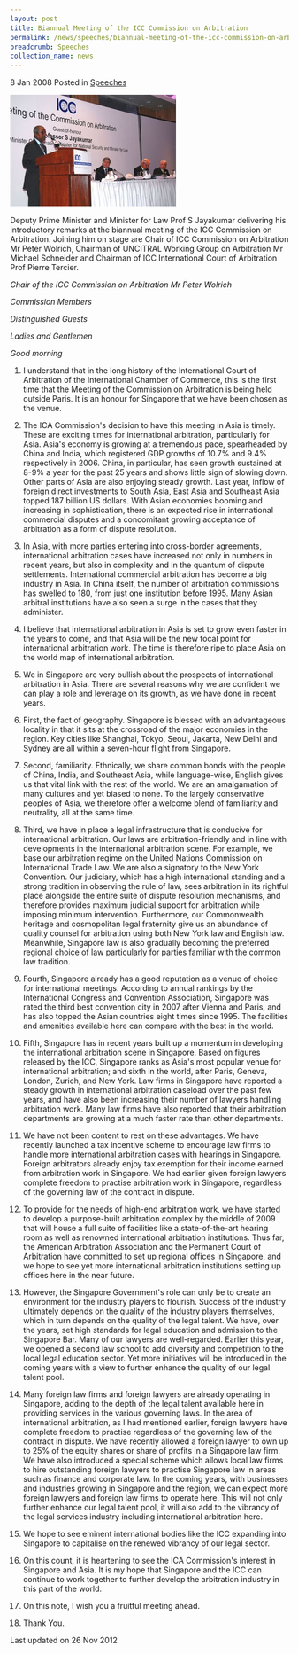 ```yaml
---
layout: post
title: Biannual Meeting of the ICC Commission on Arbitration
permalink: /news/speeches/biannual-meeting-of-the-icc-commission-on-arbitration
breadcrumb: Speeches
collection_name: news
---
```


8 Jan 2008 Posted in [Speeches](/news/speeches)

![biannual-meeting-of-the-icc](/images/news/speeches/1399988690780.jpg)

Deputy Prime Minister and Minister for Law Prof S Jayakumar delivering his introductory remarks at the biannual meeting of the ICC Commission on Arbitration. Joining him on stage are Chair of ICC Commission on Arbitration Mr Peter Wolrich, Chairman of UNCITRAL Working Group on Arbitration Mr Michael Schneider and Chairman of ICC International Court of Arbitration Prof Pierre Tercier. 

*Chair of the ICC Commission on Arbitration Mr Peter Wolrich*

*Commission Members*

*Distinguished Guests*

*Ladies and Gentlemen*

*Good morning*


1. I understand that in the long history of the International Court of Arbitration of the International Chamber of Commerce, this is the first time that the Meeting of the Commission on Arbitration is being held outside Paris. It is an honour for Singapore that we have been chosen as the venue.

2. The ICA Commission's decision to have this meeting in Asia is timely. These are exciting times for international arbitration, particularly for Asia. Asia's economy is growing at a tremendous pace, spearheaded by China and India, which registered GDP growths of 10.7% and 9.4% respectively in 2006. China, in particular, has seen growth sustained at 8-9% a year for the past 25 years and shows little sign of slowing down. Other parts of Asia are also enjoying steady growth. Last year, inflow of foreign direct investments to South Asia, East Asia and Southeast Asia topped 187 billion US dollars. With Asian economies booming and increasing in sophistication, there is an expected rise in international commercial disputes and a concomitant growing acceptance of arbitration as a form of dispute resolution.

3. In Asia, with more parties entering into cross-border agreements, international arbitration cases have increased not only in numbers in recent years, but also in complexity and in the quantum of dispute settlements. International commercial arbitration has become a big industry in Asia. In China itself, the number of arbitration commissions has swelled to 180, from just one institution before 1995. Many Asian arbitral institutions have also seen a surge in the cases that they administer. 

4. I believe that international arbitration in Asia is set to grow even faster in the years to come, and that Asia will be the new focal point for international arbitration work. The time is therefore ripe to place Asia on the world map of international arbitration. 

5. We in Singapore are very bullish about the prospects of international arbitration in Asia. There are several reasons why we are confident we can play a role and leverage on its growth, as we have done in recent years.

6. First, the fact of geography. Singapore is blessed with an advantageous locality in that it sits at the crossroad of the major economies in the region. Key cities like Shanghai, Tokyo, Seoul, Jakarta, New Delhi and Sydney are all within a seven-hour flight from Singapore. 

7. Second, familiarity. Ethnically, we share common bonds with the people of China, India, and Southeast Asia, while language-wise, English gives us that vital link with the rest of the world. We are an amalgamation of many cultures and yet biased to none. To the largely conservative peoples of Asia, we therefore offer a welcome blend of familiarity and neutrality, all at the same time.

8. Third, we have in place a legal infrastructure that is conducive for international arbitration. Our laws are arbitration-friendly and in line with developments in the international arbitration scene. For example, we base our arbitration regime on the United Nations Commission on International Trade Law. We are also a signatory to the New York Convention. Our judiciary, which has a high international standing and a strong tradition in observing the rule of law, sees arbitration in its rightful place alongside the entire suite of dispute resolution mechanisms, and therefore provides maximum judicial support for arbitration while imposing minimum intervention. Furthermore, our Commonwealth heritage and cosmopolitan legal fraternity give us an abundance of quality counsel for arbitration using both New York law and English law. Meanwhile, Singapore law is also gradually becoming the preferred regional choice of law particularly for parties familiar with the common law tradition.

9. Fourth, Singapore already has a good reputation as a venue of choice for international meetings. According to annual rankings by the International Congress and Convention Association, Singapore was rated the third best convention city in 2007 after Vienna and Paris, and has also topped the Asian countries eight times since 1995. The facilities and amenities available here can compare with the best in the world. 

10. Fifth, Singapore has in recent years built up a momentum in developing the international arbitration scene in Singapore. Based on figures released by the ICC, Singapore ranks as Asia's most popular venue for international arbitration; and sixth in the world, after Paris, Geneva, London, Zurich, and New York. Law firms in Singapore have reported a steady growth in international arbitration caseload over the past few years, and have also been increasing their number of lawyers handling arbitration work. Many law firms have also reported that their arbitration departments are growing at a much faster rate than other departments. 

11. We have not been content to rest on these advantages. We have recently launched a tax incentive scheme to encourage law firms to handle more international arbitration cases with hearings in Singapore. Foreign arbitrators already enjoy tax exemption for their income earned from arbitration work in Singapore. We had earlier given foreign lawyers complete freedom to practise arbitration work in Singapore, regardless of the governing law of the contract in dispute.

12. To provide for the needs of high-end arbitration work, we have started to develop a purpose-built arbitration complex by the middle of 2009 that will house a full suite of facilities like a state-of-the-art hearing room as well as renowned international arbitration institutions. Thus far, the American Arbitration Association and the Permanent Court of Arbitration have committed to set up regional offices in Singapore, and we hope to see yet more international arbitration institutions setting up offices here in the near future.

13. However, the Singapore Government's role can only be to create an environment for the industry players to flourish. Success of the industry ultimately depends on the quality of the industry players themselves, which in turn depends on the quality of the legal talent. We have, over the years, set high standards for legal education and admission to the Singapore Bar. Many of our lawyers are well-regarded. Earlier this year, we opened a second law school to add diversity and competition to the local legal education sector. Yet more initiatives will be introduced in the coming years with a view to further enhance the quality of our legal talent pool. 

14. Many foreign law firms and foreign lawyers are already operating in Singapore, adding to the depth of the legal talent available here in providing services in the various governing laws. In the area of international arbitration, as I had mentioned earlier, foreign lawyers have complete freedom to practise regardless of the governing law of the contract in dispute. We have recently allowed a foreign lawyer to own up to 25% of the equity shares or share of profits in a Singapore law firm. We have also introduced a special scheme which allows local law firms to hire outstanding foreign lawyers to practise Singapore law in areas such as finance and corporate law. In the coming years, with businesses and industries growing in Singapore and the region, we can expect more foreign lawyers and foreign law firms to operate here. This will not only further enhance our legal talent pool, it will also add to the vibrancy of the legal services industry including international arbitration here.

15. We hope to see eminent international bodies like the ICC expanding into Singapore to capitalise on the renewed vibrancy of our legal sector.

16. On this count, it is heartening to see the ICA Commission's interest in Singapore and Asia. It is my hope that Singapore and the ICC can continue to work together to further develop the arbitration industry in this part of the world. 

17.  On this note, I wish you a fruitful meeting ahead. 

18.  Thank You.

<p class="right-side-updated">Last updated on 26 Nov 2012</p>
